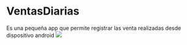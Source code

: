 # VentasDiarias
Es una pequeña app que permite registrar las venta realizadas desde dispositivo android
<img src="https://github.com/limbertlpz/VentasDiarias/blob/master/device-2017-10-07-092739.png"/>

